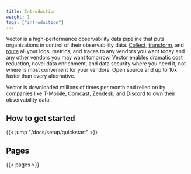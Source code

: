 ```yaml
---
title: Introduction
weight: 1
tags: ["introduction"]
---
```


Vector is a high-performance observability data pipeline that puts organizations in control of their observability data. [Collect], [transform], and [route] all your logs, metrics, and traces to any vendors you want today and any other vendors you may want tomorrow. Vector enables dramatic cost reduction, novel data enrichment, and data security where you need it, not where is most convenient for your vendors. Open source and up to 10x faster than every alternative.

Vector is downloaded millions of times per month and relied on by companies like T-Mobile, Comcast, Zendesk, and Discord to own their observability data.

## How to get started

{{< jump "/docs/setup/quickstart" >}}

[collect]: /docs/reference/configuration/sources
[route]: /docs/reference/configuration/sinks
[transform]: /docs/reference/configuration/transforms


## Pages

{{< pages >}}
